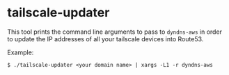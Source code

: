 # tailscale-updater

This tool prints the command line arguments to pass to `dyndns-aws` in order to
update the IP addresses of all your tailscale devices into Route53.

Example:
```
$ ./tailscale-updater <your domain name> | xargs -L1 -r dyndns-aws
```
